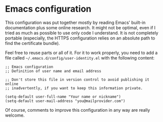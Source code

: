 # Emacs configuration

This configuration was put together mostly by reading Emacs' built-in
documentation plus some online research. It might not be optimal, even if
I tried as much as possible to use only code I understand. It is not completely
portable (especially, the HTTPS configuration relies on an absolute path to find
the certificate bundle).

Feel free to reuse parts or all of it. For it to work properly, you need to add
a file called `~/.emacs.d/config/user-identity.el` with the following content:

```
;; Emacs configuration
;; Definition of user name and email address

;; Don't store this file in version control to avoid publishing it online
;; inadvertently, if you want to keep this information private.

(setq-default user-full-name "Your name or nickname")
(setq-default user-mail-address "you@mailprovider.com")
```

Of course, comments to improve this configuration in any way are really welcome.

